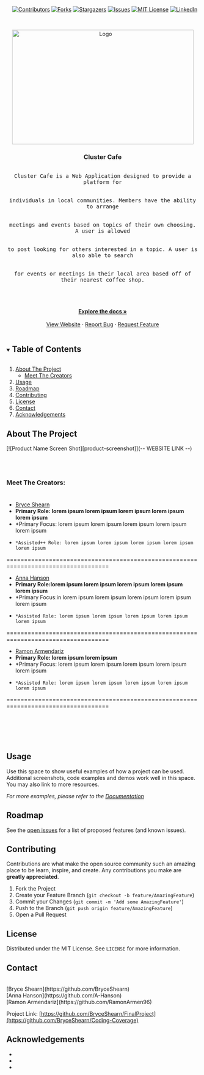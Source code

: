 <i></i>      [![Contributors][contributors-shield]][contributors-url]
[![Forks][forks-shield]][forks-url]
[![Stargazers][stars-shield]][stars-url]
[![Issues][issues-shield]][issues-url]
[![MIT License][license-shield]][license-url]
[![LinkedIn][linkedin-shield]][linkedin-url]

 

<!-- PROJECT LOGO -->
<br />
<p align="center">
  <a href="https://github.com/BryceShearn/Coding-Coverage">
    <img src="https://images.unsplash.com/photo-1520361375295-0824b2a2ba43?ixlib=rb-1.2.1&ixid=MnwxMjA3fDB8MHxwaG90by1wYWdlfHx8fGVufDB8fHx8&auto=format&fit=crop&w=750&q=80" alt="Logo" width="475" height="300">
  </a>

  <h3 align="center">Cluster Cafe</h3>

  <p align="center">
    <kbd>
      <br />
      Cluster Cafe is a Web Application designed to provide a platform for
      <br />
      <br />
      <br />
      individuals in local communities. Members have the ability to arrange
      <br />
      <br />
      <br />
      meetings and events based on topics of their own choosing. A user is allowed  
      <br />
      <br />
      <br />
      to post looking for others interested in a topic. A user is also able to search  
      <br />
      <br />
      <br />
      for events or meetings in their local area based off of their nearest coffee shop.
      <br />
      <br />
      <br />
    </kbd>
  <br />
  <br />
    <a href="https://github.com/BryceShearn/FinalProject"><strong>Explore the docs »</strong></a>
    <br />
    <br />
    <a href=" -- WEBSITE LINK --">View Website</a>
    ·
    <a href="https://github.com/BryceShearn/FinalProject/issues">Report Bug</a>
    ·
    <a href="https://github.com/BryceShearn/FinalProject/issues">Request Feature</a>
  </p>
</p>



<!-- TABLE OF CONTENTS -->
<details open="open">
  <summary><h2 style="display: inline-block">Table of Contents</h2></summary>
  <ol>
    <li>
      <a href="#about-the-project">About The Project</a>
      <ul>
        <li><a href="#meet-the-creators">Meet The Creators</a></li>
      </ul>
    </li>
    <li><a href="#usage">Usage</a></li>
    <li><a href="#roadmap">Roadmap</a></li>
    <li><a href="#contributing">Contributing</a></li>
    <li><a href="#license">License</a></li>
    <li><a href="#contact">Contact</a></li>
    <li><a href="#acknowledgements">Acknowledgements</a></li>
  </ol>
</details>



<!-- ABOUT THE PROJECT -->
## About The Project

[![Product Name Screen Shot][product-screenshot]](-- WEBSITE LINK --)
 

<br />
<br />

### Meet The Creators:
<i></i>
===================================================================================
* [Bryce Shearn](https://github.com/BryceShearn)
* <b>Primary Role: lorem ipsum lorem ipsum lorem ipsum lorem ipsum lorem ipsum</b>
*   *Primary Focus: lorem ipsum lorem ipsum lorem ipsum lorem ipsum lorem ipsum
*     *Assisted++ Role: lorem ipsum lorem ipsum lorem ipsum lorem ipsum lorem ipsum
===================================================================================
* [Anna Hanson](https://github.com/A-Hanson)
* <b>Primary Role:lorem ipsum lorem ipsum lorem ipsum lorem ipsum lorem ipsum</b>
*   *Primary Focus:in lorem ipsum lorem ipsum lorem ipsum lorem ipsum lorem ipsum
*     *Assisted Role: lorem ipsum lorem ipsum lorem ipsum lorem ipsum lorem ipsum
===================================================================================
* [Ramon Armendariz](https://github.com/RamonArmen96)
* <b>Primary Role: lorem ipsum lorem ipsum</b>
*   *Primary Focus: lorem ipsum lorem ipsum lorem ipsum lorem ipsum lorem ipsum
*     *Assisted Role: lorem ipsum lorem ipsum lorem ipsum lorem ipsum lorem ipsum
===================================================================================


 

<br /> 
<br />
<br />
<br />

<!-- USAGE EXAMPLES -->
## Usage

Use this space to show useful examples of how a project can be used. Additional screenshots, code examples and demos work well in this space. You may also link to more resources.

_For more examples, please refer to the [Documentation](https://example.com)_



<!-- ROADMAP -->
## Roadmap

See the [open issues](https://github.com/BryceShearn/FinalProject/issues) for a list of proposed features (and known issues).



<!-- CONTRIBUTING -->
## Contributing

Contributions are what make the open source community such an amazing place to be learn, inspire, and create. Any contributions you make are **greatly appreciated**.

1. Fork the Project
2. Create your Feature Branch (`git checkout -b feature/AmazingFeature`)
3. Commit your Changes (`git commit -m 'Add some AmazingFeature'`)
4. Push to the Branch (`git push origin feature/AmazingFeature`)
5. Open a Pull Request 



<!-- LICENSE -->
## License

Distributed under the MIT License. See `LICENSE` for more information.



<!-- CONTACT -->
## Contact
<br />
[Bryce Shearn](https://github.com/BryceShearn)
<br />
[Anna Hanson](https://github.com/A-Hanson)
<br />
[Ramon Armendariz](https://github.com/RamonArmen96)


Project Link: [https://github.com/BryceShearn/FinalProject](https://github.com/BryceShearn/Coding-Coverage)



<!-- ACKNOWLEDGEMENTS -->
## Acknowledgements

* []()
* []()
* []()





<!-- MARKDOWN LINKS & IMAGES -->
<!-- https://www.markdownguide.org/basic-syntax/#reference-style-links -->
[contributors-shield]: https://img.shields.io/github/contributors/BryceShearn/FinalProject.svg?style=for-the-badge
[contributors-url]: https://github.com/BryceShearn/FinalProject/graphs/contributors
[forks-shield]: https://img.shields.io/github/forks/BryceShearn/FinalProject.svg?style=for-the-badge
[forks-url]: https://github.com/BryceShearn/FinalProject/network/members
[stars-shield]: https://img.shields.io/github/stars/BryceShearn/FinalProject.svg?style=for-the-badge
[stars-url]: https://github.com/BryceShearn/FinalProject/stargazers
[issues-shield]: https://img.shields.io/github/issues/BryceShearn/FinalProject.svg?style=for-the-badge
[issues-url]: https://github.com/BryceShearn/FinalProject/issues
[license-shield]: https://img.shields.io/github/license/BryceShearn/FinalProject.svg?style=for-the-badge
[license-url]: https://github.com/BryceShearn/FinalProject/blob/master/LICENSE.txt
[linkedin-shield]: https://img.shields.io/badge/-LinkedIn-black.svg?style=for-the-badge&logo=linkedin&colorB=555
[linkedin-url]: https://linkedin.com/in/BryceShearn
